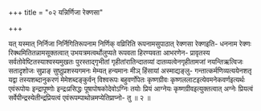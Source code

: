 +++
title = "०२ यन्निर्णिजा रेक्णसा"

+++

यत् यस्मात् निर्निजा निर्निगितिरूपनाम निर्णिक् वव्रिरिति रूपनामसुपाठात् रेक्णसा रेक्णइति- धननाम रेक्णः रिक्थमितितन्नामसूक्तत्वात् उभयत्रमत्वर्थोलुप्यते रूपवता हिरण्यवता आभरणेन- प्रावृतस्य सर्वतोवेष्टितस्याश्वस्यमुखतः पुरस्ताद्गृभीतां गृहीतांरातिन्दातव्यां दातव्यत्वेनगृहीतामजां नयन्तिऋत्विजः सतादृशोजः सुप्राङ् सुष्ठुप्रशस्यगमनः मेम्यत् हन्यमानः मीञ् हिंसायां अस्माद्यङ्लु- गन्तात्कर्मणिव्यत्ययेनशतृ यद्वा तस्यशब्दानुकरणं मेमेशब्दङ्कुर्वन् विश्वरूपः बहुवर्णोपेतः कृष्णग्रीवः कृष्णललाटइत्येवमनेकवर्णइत्यर्थः एवंरूपोयः इन्द्रापूष्णोः इन्द्रःप्रसिद्धः पूषापोषकोदेवोऽग्निः तयोः प्रियं आग्नेयः कृष्णग्रीवइत्युक्तत्वात् अग्नेः प्रियत्वं सर्वेपीन्द्रस्येतीन्द्रप्रियत्वं एवंरूपम्पाथोन्नमप्येतिप्राप्नो- तु ॥ २ ॥